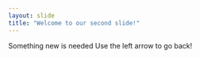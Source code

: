 ```yaml
---
layout: slide
title: "Welcome to our second slide!"
---
```

Something new is needed
Use the left arrow to go back!

